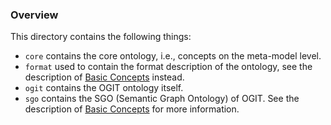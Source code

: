 ### Overview

This directory contains the following things:

* `core` contains the core ontology, i.e., concepts on the meta-model level.
* `format` used to contain the format description of the ontology, see the description of [Basic Concepts](https://github.com/arago/OGIT/wiki/Basic-Concepts) instead.
* `ogit` contains the OGIT ontology itself.
* `sgo` contains the SGO (Semantic Graph Ontology) of OGIT. See the description of [Basic Concepts](https://github.com/arago/OGIT/wiki/Basic-Concepts) for more information.

